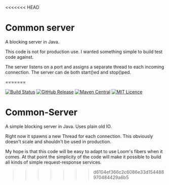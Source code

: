 <<<<<<< HEAD
# Common server

A blocking server in Java.

This code is not for production use.
I wanted something simple to build test code against.

The server listens on a port and assigns a separate thread to each incoming connection.
The server can de both start()ed and stop()ped.

=======

[![Build Status](https://travis-ci.org/codemonstur/common-server.svg?branch=master)](https://travis-ci.org/codemonstur/common-server)
[![GitHub Release](https://img.shields.io/github/release/codemonstur/common-server.svg)](https://github.com/codemonstur/common-server/releases) 
[![Maven Central](https://maven-badges.herokuapp.com/maven-central/com.github.codemonstur/common-server/badge.svg)](http://mvnrepository.com/artifact/com.github.codemonstur/common-server)
[![MIT Licence](https://badges.frapsoft.com/os/mit/mit.svg?v=103)](https://opensource.org/licenses/mit-license.php)

# Common-Server

A simple blocking server in Java.
Uses plain old IO.

Right now it spawns a new Thread for each connection.
This obviously doesn't scale and shouldn't be used in production.

My hope is that this code will be easy to adapt to use Loom's fibers when it comes.
At that point the simplicity of the code will make it possible to build all kinds of simple request-response services.
>>>>>>> d6104ef366c2c6086e33d154488970484429a6b5

